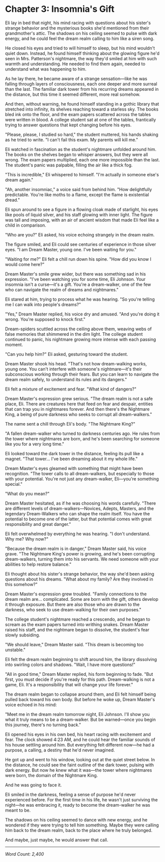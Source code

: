 # Chapter 3: Insomnia's Gift

Eli lay in bed that night, his mind racing with questions about his sister's strange behavior and the mysterious books she'd mentioned from their grandmother's attic. The shadows on his ceiling seemed to pulse with dark energy, and he could feel the dream realm calling to him like a siren song.

He closed his eyes and tried to will himself to sleep, but his mind wouldn't quiet down. Instead, he found himself thinking about the glowing figure he'd seen in Mrs. Patterson's nightmare, the way they'd smiled at him with such warmth and understanding. He needed to find them again, needed to understand what was happening to him.

As he lay there, he became aware of a strange sensation—like he was falling through layers of consciousness, each one deeper and more surreal than the last. The familiar dark tower from his recurring dreams appeared in the distance, but this time it seemed different, more real somehow.

And then, without warning, he found himself standing in a gothic library that stretched into infinity, its shelves reaching toward a starless sky. The books bled ink onto the floor, and the exam papers scattered across the tables were written in blood. A college student sat at one of the tables, frantically trying to answer questions that kept changing before his eyes.

"Please, please, I studied so hard," the student muttered, his hands shaking as he tried to write. "I can't fail this exam. My parents will kill me."

Eli watched in fascination as the student's nightmare unfolded around him. The books on the shelves began to whisper answers, but they were all wrong. The exam papers multiplied, each one more impossible than the last. The student's panic was palpable, filling the air like a thick fog.

"This is incredible," Eli whispered to himself. "I'm actually in someone else's dream again."

"Ah, another insomniac," a voice said from behind him. "How delightfully predictable. You're like moths to a flame, except the flame is existential dread."

Eli spun around to see a figure in a flowing cloak made of starlight, his eyes like pools of liquid silver, and his staff glowing with inner light. The figure was tall and imposing, with an air of ancient wisdom that made Eli feel like a child in comparison.

"Who are you?" Eli asked, his voice echoing strangely in the dream realm.

The figure smiled, and Eli could see centuries of experience in those silver eyes. "I am Dream Master, young one. I've been waiting for you."

"Waiting for me?" Eli felt a chill run down his spine. "How did you know I would come here?"

Dream Master's smile grew wider, but there was something sad in his expression. "I've been watching you for some time, Eli Johnson. Your insomnia isn't a curse—it's a gift. You're a dream-walker, one of the few who can navigate the realm of dreams and nightmares."

Eli stared at him, trying to process what he was hearing. "So you're telling me I can walk into people's dreams?"

"Yes," Dream Master replied, his voice dry and amused. "And you're doing it wrong. You're supposed to knock first."

Dream-spiders scuttled across the ceiling above them, weaving webs of false memories that shimmered in the dim light. The college student continued to panic, his nightmare growing more intense with each passing moment.

"Can you help him?" Eli asked, gesturing toward the student.

Dream Master shook his head. "That's not how dream-walking works, young one. You can't interfere with someone's nightmare—it's their subconscious working through their fears. But you can learn to navigate the dream realm safely, to understand its rules and its dangers."

Eli felt a mixture of excitement and fear. "What kind of dangers?"

Dream Master's expression grew serious. "The dream realm is not a safe place, Eli. There are creatures here that feed on fear and despair, entities that can trap you in nightmares forever. And then there's the Nightmare King, a being of pure darkness who seeks to corrupt all dream-walkers."

The name sent a chill through Eli's body. "The Nightmare King?"

"A fallen dream-walker who turned to darkness centuries ago. He rules from the tower where nightmares are born, and he's been searching for someone like you for a very long time."

Eli looked toward the dark tower in the distance, feeling its pull like a magnet. "That tower... I've been dreaming about it my whole life."

Dream Master's eyes gleamed with something that might have been recognition. "The tower calls to all dream-walkers, but especially to those with your potential. You're not just any dream-walker, Eli—you're something special."

"What do you mean?"

Dream Master hesitated, as if he was choosing his words carefully. "There are different levels of dream-walkers—Novices, Adepts, Masters, and the legendary Dream-Walkers who can shape the realm itself. You have the potential to become one of the latter, but that potential comes with great responsibility and great danger."

Eli felt overwhelmed by everything he was hearing. "I don't understand. Why me? Why now?"

"Because the dream realm is in danger," Dream Master said, his voice grave. "The Nightmare King's power is growing, and he's been corrupting dream-walkers, turning them into his servants. We need someone with your abilities to help restore balance."

Eli thought about his sister's strange behavior, the way she'd been asking questions about his dreams. "What about my family? Are they involved in this somehow?"

Dream Master's expression grew troubled. "Family connections to the dream realm are... complicated. Some are born with the gift, others develop it through exposure. But there are also those who are drawn to the darkness, who seek to use dream-walking for their own purposes."

The college student's nightmare reached a crescendo, and he began to scream as the exam papers turned into writhing snakes. Dream Master raised his staff, and the nightmare began to dissolve, the student's fear slowly subsiding.

"We should leave," Dream Master said. "This dream is becoming too unstable."

Eli felt the dream realm beginning to shift around him, the library dissolving into swirling colors and shadows. "Wait, I have more questions!"

"All in good time," Dream Master replied, his form beginning to fade. "But first, you must decide if you're ready for this path. Dream-walking is not a game, Eli. It's a responsibility that will change your life forever."

The dream realm began to collapse around them, and Eli felt himself being pulled back toward his own body. But before he woke up, Dream Master's voice echoed in his mind:

"Meet me in the dream realm tomorrow night, Eli Johnson. I'll show you what it truly means to be a dream-walker. But be warned—once you begin this journey, there's no turning back."

Eli opened his eyes in his own bed, his heart racing with excitement and fear. The clock showed 4:23 AM, and he could hear the familiar sounds of his house settling around him. But everything felt different now—he had a purpose, a calling, a destiny that he'd never imagined.

He got up and went to his window, looking out at the quiet street below. In the distance, he could see the faint outline of the dark tower, pulsing with dark energy. But now he knew what it was—the tower where nightmares were born, the domain of the Nightmare King.

And he was going to face it.

Eli smiled in the darkness, feeling a sense of purpose he'd never experienced before. For the first time in his life, he wasn't just surviving the night—he was embracing it, ready to become the dream-walker he was meant to be.

The shadows on his ceiling seemed to dance with new energy, and he wondered if they were trying to tell him something. Maybe they were calling him back to the dream realm, back to the place where he truly belonged.

And maybe, just maybe, he would answer that call.

---

*Word Count: 2,400*
